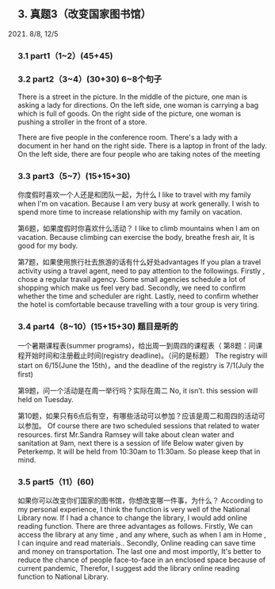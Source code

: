 
## 3.	真题3（改变国家图书馆）
2021. 8/8, 12/5
### 3.1	part1（1~2）(45+45)
### 3.2	part2（3~4）(30+30) 6~8个句子
 
There is a street in the picture. 
In the middle of the picture, one man is asking a lady for directions. On the left side, one woman is carrying a bag which is full of goods. 
On the right side of the picture, one woman is pushing a stroller in the front of a store.
 
There are five people in the conference room. There's a lady with a document in her hand on the right side. There is a laptop in front of the lady. On the left side, there are four people who are taking notes of the meeting
### 3.3	part3（5~7）(15+15+30)
你度假时喜欢一个人还是和团队一起，为什么
I like to travel with my family when I'm on vacation. Because I am very busy at work generally. I wish to spend more time to increase relationship with my family on vacation.

第6题，如果度假时你喜欢什么活动？
I like to climb mountains when I am on vacation. Because climbing can exercise the body, breathe fresh air, It is good for my body. 

第7题，如果使用旅行社去旅游的话有什么好处advantages
If you plan a travel activity using a travel agent, need to pay attention to the followings. 
Firstly , chose a regular travail agency. Some small agencies schedule a lot of shopping which make us feel very bad. 
Secondly, we need to confirm whether the time and scheduler are right. 
Lastly, need to confirm whether the hotel is comfortable because travelling with a tour group is very tiring.

### 3.4	part4（8~10）(15+15+30) 题目是听的
一个暑期课程表(summer programs)，给出周一到周四的课程表（
第8题：问课程开始时间和注册截止时间(registry deadline)。（问的是标题）
The registry will start on 6/15(June the 15th)，and the deadline of the registry is 7/1(July the first)

第9题，问一个活动是在周一举行吗？实际在周二
No, it isn’t. this session will held on Tuesday.

第10题，如果只有6点后有空，有哪些活动可以参加？应该是周二和周四的活动可以参加。
Of course there are two scheduled sessions that related to water resources. first Mr.Sandra Ramsey will take about clean water and sanitation at 9am, next there is a session of life Below water given by Peterkemp. It will be held from 10:30am to 11:30am. So please keep that in mind.
### 3.5	part5（11）(60)
如果你可以改变你们国家的图书馆，你想改变哪一件事，为什么？
According to my personal experience, I think the function is very well of the National Library now.
If I had a chance to change the library, I would add online reading function. There are three advantages as follows.
Firstly, We can access the library at any time , and any where, such as when I am in Home , I can inquire and read materials..
Secondly, Online reading can save time and money on transportation.
The last one and most importly, It's better to reduce the chance of people face-to-face in an enclosed space because of current pandemic, 
Therefor, I suggest add the library online reading function to National Library.
